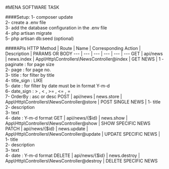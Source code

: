 #MENA SOFTWARE TASK

####Setup:
1- composer update <br>
2- create a .env file <br>
3- add the database configuration in the .env file <br>
4- php artisan migrate <br> 
5- php artisan db:seed (optional)

####APIs
HTTP Method | Route | Name | Corresponding Action | Description | PARAMS OR BODY
--- | --- | --- | --- | --- | ---
GET |	api/news | news.index |	App\Http\Controllers\NewsController@index | GET NEWS | 1 - paginate : for page size <br> 2- page : for page no. <br> 3- title : for filter by title <br> 4- title_sign : LIKE <br> 5- date : for filter by date must be in format Y-m-d <br> 6- date_sign : > , < , >= , <= , = <br> 7- OrderBy : asc or desc 
POST |	api/news |	news.store |	App\Http\Controllers\NewsController@store | POST SINGLE NEWS | 1- title <br> 2- description <br> 3- text <br> 4- date : Y-m-d format 
GET |	api/news/{$id} |	news.show |	App\Http\Controllers\NewsController@show | SHOW SPECIFIC NEWS
PATCH |	api/news/{$id} |	news.update |	App\Http\Controllers\NewsController@update | UPDATE SPECIFIC NEWS | 1- title <br> 2- description <br> 3- text <br> 4- date : Y-m-d format
DELETE |	api/news/{$id} |	news.destroy |	App\Http\Controllers\NewsController@destroy | DELETE SPECIFIC NEWS
